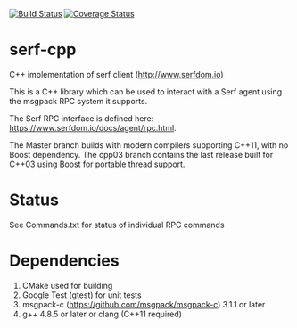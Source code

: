 [![Build Status](https://travis-ci.com/CJLove/serf-cpp.svg?branch=master)](https://travis-ci.org/CJLove/serf-cpp) 
[![Coverage Status](https://coveralls.io/repos/github/CJLove/serf-cpp/badge.svg?branch=master)](https://coveralls.io/github/CJLove/serf-cpp?branch=master)


# serf-cpp
C++ implementation of serf client (http://www.serfdom.io)

This is a C++ library which can be used to interact with a Serf agent
using the msgpack RPC system it supports.

The Serf RPC interface is defined here:
https://www.serfdom.io/docs/agent/rpc.html.

The Master branch builds with modern compilers supporting C++11, with
no Boost dependency.  The cpp03 branch contains the last release built
for C++03 using Boost for portable thread support.

# Status
See Commands.txt for status of individual RPC commands

# Dependencies

1. CMake used for building
2. Google Test (gtest) for unit tests
3. msgpack-c (https://github.com/msgpack/msgpack-c) 3.1.1 or later
4. g++ 4.8.5 or later or clang (C++11 required)


